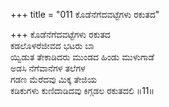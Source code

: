 +++
title = "011 ಕೊಡೆನೆಗೆದವಟ್ಟೆಗಳು ರಕುತದ"

+++
ಕೊಡೆನೆಗೆದವಟ್ಟೆಗಳು ರಕುತದ  
ಕಡಲೊಳರೆಜೀವದ ಭಟರು ಬಾ  
ಯ್ವಿಡುತ ತೇಕಾಡಿದರು ಮುಂಡದ ಹಿಂಡು ಮುಳುಗಾಡೆ  
ಅಡಸಿ ನೆಗೆವಾನೆಗಳ ತಲೆಗಳ  
ಗಡಣ ಮೆರೆದವು ಮಿಕ್ಕ ತೇಜಿಯ  
ಕಡಿಕುಗಳು ಕುಣಿದಾಡಿದವು ಕಿಗ್ಗಡಲ ರಕುತದಲಿ   ॥11॥